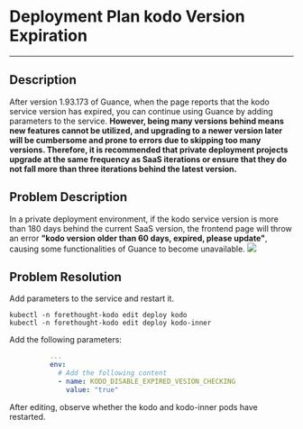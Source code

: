 # Deployment Plan kodo Version Expiration
---

## Description
After version 1.93.173 of Guance, when the page reports that the kodo service version has expired, you can continue using Guance by adding parameters to the service. **However, being many versions behind means new features cannot be utilized, and upgrading to a newer version later will be cumbersome and prone to errors due to skipping too many versions. Therefore, it is recommended that private deployment projects upgrade at the same frequency as SaaS iterations or ensure that they do not fall more than three iterations behind the latest version.**

## Problem Description
In a private deployment environment, if the kodo service version is more than 180 days behind the current SaaS version, the frontend page will throw an error **"kodo version older than 60 days, expired, please update"**, causing some functionalities of Guance to become unavailable.
![](img/kodo-version-expired-1.png)

## Problem Resolution
Add parameters to the service and restart it.
```shell
kubectl -n forethought-kodo edit deploy kodo
kubectl -n forethought-kodo edit deploy kodo-inner
```
Add the following parameters:
```yaml
          ...
          env:
            # Add the following content
            - name: KODO_DISABLE_EXPIRED_VESION_CHECKING
              value: "true"
```
After editing, observe whether the kodo and kodo-inner pods have restarted.